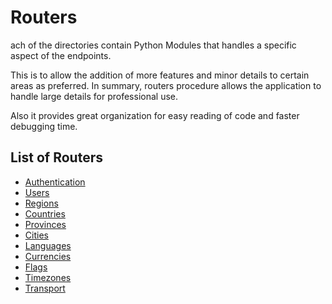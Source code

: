 # Routers

ach of the directories contain Python
Modules that handles a specific 
aspect of the endpoints.

This is to allow the addition of more
features and minor details to certain
areas as preferred. In summary, routers
procedure allows the application to 
handle large details for professional
use.

Also it provides great organization
for easy reading of code and faster
debugging time.

## List of Routers

* [Authentication](./auth)
* [Users](./user)
* [Regions](./regions)
* [Countries](./countries)
* [Provinces](./provinces)
* [Cities](./cities)
* [Languages](./languages)
* [Currencies](./currencies)
* [Flags](./flags)
* [Timezones](./timezones)
* [Transport](./transport)

